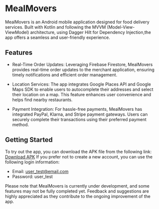 # MealMovers

MealMovers is an Android mobile application designed for food delivery services. Built with Kotlin and following the MVVM (Model-View-ViewModel) architecture, using  Dagger Hilt for Dependency Injection,the app offers a seamless and user-friendly experience. 

## Features

- Real-Time Order Updates: Leveraging Firebase Firestore, MealMovers provides real-time order updates to the merchant application, ensuring timely notifications and efficient order management.

- Location Services: The app integrates Google Places API and Google Maps SDK to enable users to autocomplete their addresses and select their location on a map. This feature enhances user convenience and helps find nearby restaurants.

- Payment Integration: For hassle-free payments, MealMovers has integrated PayPal, Klarna, and Stripe payment gateways. Users can securely complete their transactions using their preferred payment method.

## Getting Started

To try out the app, you can download the APK file from the following link: [Download APK](https://drive.google.com/file/d/1z8WhKAOpT4qNd7J7XIjTh44A0HxrN17b/view?usp=share_link)
If you prefer not to create a new account, you can use the following login information:
- Email: user_test@email.com
- Password: user_test

Please note that MealMovers is currently under development, and some features may not be fully completed yet. Feedback and suggestions are highly appreciated as they contribute to the ongoing improvement of the app.


